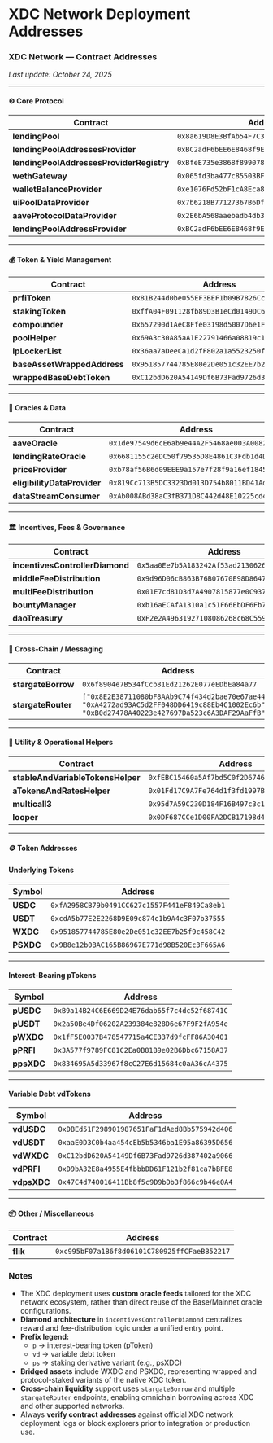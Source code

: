 # XDC Network Deployment Addresses

### XDC Network — Contract Addresses

_Last update: October 24, 2025_

***

#### ⚙️ Core Protocol

| Contract                                 | Address                                      |
| ---------------------------------------- | -------------------------------------------- |
| **lendingPool**                          | `0x8a619D8E3BfAb54F7C30Ef39Ce16c53429c739C3` |
| **lendingPoolAddressesProvider**         | `0xBC2adF6bEE6E8468f9E60DFC017D4E2Ce682be0C` |
| **lendingPoolAddressesProviderRegistry** | `0xBfeE735e3868f8990787CCEAA4B920C9Ed162b07` |
| **wethGateway**                          | `0x065fd3ba477c85503BFac48be7D1a2fcAdA02847` |
| **walletBalanceProvider**                | `0xe1076Fd52bF1cA8Eca89d043cC815F2356D55131` |
| **uiPoolDataProvider**                   | `0x7b6218B77127367B6Df46c80F469D22845bd4B7d` |
| **aaveProtocolDataProvider**             | `0x2E6bA568aaebadb4db3E018313ee34baD0328988` |
| **lendingPoolAddressProvider**           | `0xBC2adF6bEE6E8468f9E60DFC017D4E2Ce682be0C` |

***

#### 💰 Token & Yield Management

| Contract                    | Address                                      |
| --------------------------- | -------------------------------------------- |
| **prfiToken**               | `0x81B244d0be055EF3BEF1b09B7826Cc2b108B2cBD` |
| **stakingToken**            | `0xffA04F091128fb89D3B1eCd0149DC677dfAe1C69` |
| **compounder**              | `0x657290d1AeC8Ffe03198d5007D6e1F7D0F3859B9` |
| **poolHelper**              | `0x69A3c30A85aA1E22791466a08819c1080f0Aab7f` |
| **lpLockerList**            | `0x36aa7aDeeCa1d2fF802a1a5523250fFBF157183d` |
| **baseAssetWrappedAddress** | `0x951857744785E80e2De051c32EE7b25f9c458C42` |
| **wrappedBaseDebtToken**    | `0xC12bdD620A54149Df6B73Fad9726d387402a9066` |

***

#### 📡 Oracles & Data

| Contract                    | Address                                      |
| --------------------------- | -------------------------------------------- |
| **aaveOracle**              | `0x1de97549d6cE6ab9e44A2F5468ae003A00826A82` |
| **lendingRateOracle**       | `0x6681155c2eDC50f79535D8E4861C3Fdb1d4Da856` |
| **priceProvider**           | `0xb78af56B6d09EEE9a157e7f28f9a16ef1845f324` |
| **eligibilityDataProvider** | `0x819Cc713B5DC3323Dd013D754b8011BD41Ad1a62` |
| **dataStreamConsumer**      | `0xAb008ABd38aC3fB371D8C442d48E10225cd46DB6` |

***

#### 🏛️ Incentives, Fees & Governance

| Contract                        | Address                                      |
| ------------------------------- | -------------------------------------------- |
| **incentivesControllerDiamond** | `0x5aa0Ee7b5A183242Af53ad21306267571c54f80E` |
| **middleFeeDistribution**       | `0x9d96D06cB863B76B07670E98D86470407a965A9c` |
| **multiFeeDistribution**        | `0x01E7cd81D3d7A4907815877e0C937a77dE537e99` |
| **bountyManager**               | `0xb16aECAfA1310a1c51F66EbDF6Fb753BFa76450E` |
| **daoTreasury**                 | `0xF2e2A49631927108086268c68C559c63c3C8f73d` |

***

#### 🌉 Cross-Chain / Messaging

| Contract           | Address                                                                                                                                      |
| ------------------ | -------------------------------------------------------------------------------------------------------------------------------------------- |
| **stargateBorrow** | `0x6f8904e7B534fCcb81Ed21262E077eEDbEa84a77`                                                                                                 |
| **stargateRouter** | `["0x8E2E38711080bF8AAb9C74f434d2bae70e67ae44", "0xA4272ad93AC5d2FF048DD6419c88Eb4C1002Ec6b", "0xB0d27478A40223e427697Da523c6A3DAF29AaFfB"]` |

***

#### 🧰 Utility & Operational Helpers

| Contract                          | Address                                      |
| --------------------------------- | -------------------------------------------- |
| **stableAndVariableTokensHelper** | `0xfEBC15460a5Af7bd5C0f2D6746AAb00c9531747D` |
| **aTokensAndRatesHelper**         | `0x01Fd17C9A7Fe764d1f3fd1997BA834032110B709` |
| **multicall3**                    | `0x95d7A59C230D184F16B497c3c1bb834CA397C241` |
| **looper**                        | `0x0DF687CCe1D00FA2DCB17198d49886CB4ae99693` |

***

#### 🪙 Token Addresses

#### Underlying Tokens

| Symbol    | Address                                      |
| --------- | -------------------------------------------- |
| **USDC**  | `0xfA2958CB79b0491CC627c1557F441eF849Ca8eb1` |
| **USDT**  | `0xcdA5b77E2E2268D9E09c874c1b9A4c3F07b37555` |
| **WXDC**  | `0x951857744785E80e2De051c32EE7b25f9c458C42` |
| **PSXDC** | `0x9B8e12b0BAC165B86967E771d98B520Ec3F665A6` |

***

#### Interest-Bearing pTokens

| Symbol     | Address                                      |
| ---------- | -------------------------------------------- |
| **pUSDC**  | `0xB9a14B24C6E669D24E76dab65f7c4dc52f68741C` |
| **pUSDT**  | `0x2a50Be4Df06202A239384e828D6e67F9F2fA954e` |
| **pWXDC**  | `0x1fF5E0037B478547715a4CE337d9fcFF86A30401` |
| **pPRFI**  | `0x3A577f9789FC81C2Ea0B81B9e02B6Dbc67158A37` |
| **ppsXDC** | `0x834695A5d33967f8cC27E6d15684c0aA36cA4375` |

***

#### Variable Debt vdTokens

| Symbol      | Address                                      |
| ----------- | -------------------------------------------- |
| **vdUSDC**  | `0xDBEd51F298901987651FaF1dAed8Bb575942d406` |
| **vdUSDT**  | `0xaaE0D3C0b4aa454cEb5b5346ba1E95a86395D656` |
| **vdWXDC**  | `0xC12bdD620A54149Df6B73Fad9726d387402a9066` |
| **vdPRFI**  | `0xD9bA32E8a4955E4fbbbDD61F121b2f81ca7bBFE8` |
| **vdpsXDC** | `0x47C4d740016411Bb8f5c9D9bDb3f866c9b46e0A4` |

***

#### 📦 Other / Miscellaneous

| Contract | Address                                      |
| -------- | -------------------------------------------- |
| **flik** | `0xc995bF07a1B6f8d06101C780925ffCFaeBB52217` |

### Notes

* The XDC deployment uses **custom oracle feeds** tailored for the XDC network ecosystem, rather than direct reuse of the Base/Mainnet oracle configurations.
* **Diamond architecture** in `incentivesControllerDiamond` centralizes reward and fee-distribution logic under a unified entry point.
* **Prefix legend:**
  * `p` → interest-bearing token (pToken)
  * `vd` → variable debt token
  * `ps` → staking derivative variant (e.g., psXDC)
* **Bridged assets** include WXDC and PSXDC, representing wrapped and protocol-staked variants of the native XDC token.
* **Cross-chain liquidity** support uses `stargateBorrow` and multiple `stargateRouter` endpoints, enabling omnichain borrowing across XDC and other supported networks.
* Always **verify contract addresses** against official XDC network deployment logs or block explorers prior to integration or production use.
